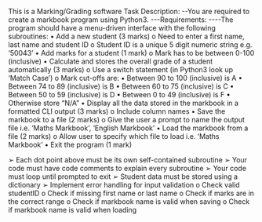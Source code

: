 This is a Marking/Grading software
Task Description:
--You are required to create a markbook program using Python3.
---Requirements:
----The program should have a menu-driven interface with the following 
     subroutines:
      • Add a new student (3 marks)
        o Need to enter a first name, last name and student ID
      o Student ID is a unique 5 digit numeric string e.g. ‘50043’
    • Add marks for a student (1 mark)
    o Mark has to be between 0-100 (inclusive)
      • Calculate and stores the overall grade of a student automatically (3           marks)
        o Use a switch statement (in Python3 look up ‘Match Case’)
          o Mark cut-offs are:
        ▪ Between 90 to 100 (inclusive) is A
      ▪ Between 74 to 89 (inclusive) is B
    ▪ Between 60 to 75 (inclusive) is C
    ▪ Between 50 to 59 (inclusive) is D
  ▪ Between 0 to 49 (inclusive) is F
▪ Otherwise store “N/A”
  • Display all the data stored in the markbook in a formatted CLI output (3         marks)
    o Include column names
      • Save the markbook to a file (2 marks)
        o Give the user a prompt to name the output file i.e. ‘Maths Markbook’,
      ‘English Markbook’
    • Load the markbook from a file (2 marks)
  o Allow user to specify which file to load i.e. ‘Maths Markbook’
• Exit the program (1 mark)


➢ Each dot point above must be its own self-contained subroutine
➢ Your code must have code comments to explain every subroutine
➢ Your code must loop until prompted to exit
➢ Student data must be stored using a dictionary
➢ Implement error handling for input validation
o Check valid studentID
o Check if missing first name or last name
o Check if marks are in the correct range
o Check if markbook name is valid when saving
o Check if markbook name is valid when loading